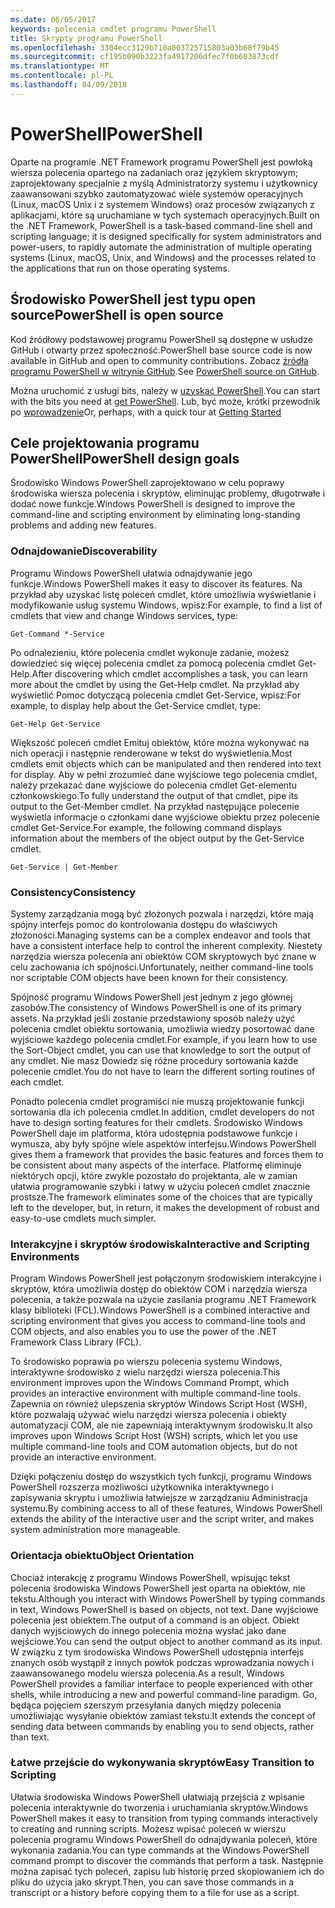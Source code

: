 ```yaml
---
ms.date: 06/05/2017
keywords: polecenia cmdlet programu PowerShell
title: Skrypty programu PowerShell
ms.openlocfilehash: 3304ecc3129b710a003725715803a03b68f79b45
ms.sourcegitcommit: cf195b090b3223fa4917206dfec7f0b603873cdf
ms.translationtype: MT
ms.contentlocale: pl-PL
ms.lasthandoff: 04/09/2018
---
```

# <a name="powershell"></a><span data-ttu-id="7405c-103">PowerShell</span><span class="sxs-lookup"><span data-stu-id="7405c-103">PowerShell</span></span>

<span data-ttu-id="7405c-104">Oparte na programie .NET Framework programu PowerShell jest powłoką wiersza polecenia opartego na zadaniach oraz językiem skryptowym; zaprojektowany specjalnie z myślą Administratorzy systemu i użytkownicy zaawansowani szybko zautomatyzować wiele systemów operacyjnych (Linux, macOS Unix i z systemem Windows) oraz procesów związanych z aplikacjami, które są uruchamiane w tych systemach operacyjnych.</span><span class="sxs-lookup"><span data-stu-id="7405c-104">Built on the .NET Framework, PowerShell is a task-based command-line shell and scripting language; it is designed specifically for system administrators and power-users, to rapidly automate the administration of multiple operating systems (Linux, macOS, Unix, and Windows) and the processes related to the applications that run on those operating systems.</span></span>

## <a name="powershell-is-open-source"></a><span data-ttu-id="7405c-105">Środowisko PowerShell jest typu open source</span><span class="sxs-lookup"><span data-stu-id="7405c-105">PowerShell is open source</span></span>

<span data-ttu-id="7405c-106">Kod źródłowy podstawowej programu PowerShell są dostępne w usłudze GitHub i otwarty przez społeczność.</span><span class="sxs-lookup"><span data-stu-id="7405c-106">PowerShell base source code is now available in GitHub and open to community contributions.</span></span> <span data-ttu-id="7405c-107">Zobacz [źródła programu PowerShell w witrynie GitHub](https://github.com/powershell/powershell).</span><span class="sxs-lookup"><span data-stu-id="7405c-107">See [PowerShell source on GitHub](https://github.com/powershell/powershell).</span></span>

<span data-ttu-id="7405c-108">Można uruchomić z usługi bits, należy w [uzyskać PowerShell](https://github.com/PowerShell/PowerShell#get-powershell).</span><span class="sxs-lookup"><span data-stu-id="7405c-108">You can start with the bits you need at [get PowerShell](https://github.com/PowerShell/PowerShell#get-powershell).</span></span>
<span data-ttu-id="7405c-109">Lub, być może, krótki przewodnik po [wprowadzenie](https://github.com/PowerShell/PowerShell/blob/master/docs/learning-powershell)</span><span class="sxs-lookup"><span data-stu-id="7405c-109">Or, perhaps, with a quick tour at [Getting Started](https://github.com/PowerShell/PowerShell/blob/master/docs/learning-powershell)</span></span>

## <a name="powershell-design-goals"></a><span data-ttu-id="7405c-110">Cele projektowania programu PowerShell</span><span class="sxs-lookup"><span data-stu-id="7405c-110">PowerShell design goals</span></span>
<span data-ttu-id="7405c-111">Środowisko Windows PowerShell zaprojektowano w celu poprawy środowiska wiersza polecenia i skryptów, eliminując problemy, długotrwałe i dodać nowe funkcje.</span><span class="sxs-lookup"><span data-stu-id="7405c-111">Windows PowerShell is designed to improve the command-line and scripting environment by eliminating long-standing problems and adding new features.</span></span>

### <a name="discoverability"></a><span data-ttu-id="7405c-112">Odnajdowanie</span><span class="sxs-lookup"><span data-stu-id="7405c-112">Discoverability</span></span>
<span data-ttu-id="7405c-113">Programu Windows PowerShell ułatwia odnajdywanie jego funkcje.</span><span class="sxs-lookup"><span data-stu-id="7405c-113">Windows PowerShell makes it easy to discover its features.</span></span> <span data-ttu-id="7405c-114">Na przykład aby uzyskać listę poleceń cmdlet, które umożliwia wyświetlanie i modyfikowanie usług systemu Windows, wpisz:</span><span class="sxs-lookup"><span data-stu-id="7405c-114">For example, to find a list of cmdlets that view and change Windows services, type:</span></span>

```
Get-Command *-Service
```

<span data-ttu-id="7405c-115">Po odnalezieniu, które polecenia cmdlet wykonuje zadanie, możesz dowiedzieć się więcej polecenia cmdlet za pomocą polecenia cmdlet Get-Help.</span><span class="sxs-lookup"><span data-stu-id="7405c-115">After discovering which cmdlet accomplishes a task, you can learn more about the cmdlet by using the Get-Help cmdlet.</span></span> <span data-ttu-id="7405c-116">Na przykład aby wyświetlić Pomoc dotyczącą polecenia cmdlet Get-Service, wpisz:</span><span class="sxs-lookup"><span data-stu-id="7405c-116">For example, to display help about the Get-Service cmdlet, type:</span></span>

```
Get-Help Get-Service
```
<span data-ttu-id="7405c-117">Większość poleceń cmdlet Emituj obiektów, które można wykonywać na nich operacji i następnie renderowane w tekst do wyświetlenia.</span><span class="sxs-lookup"><span data-stu-id="7405c-117">Most cmdlets emit objects which can be manipulated and then rendered into text for display.</span></span> <span data-ttu-id="7405c-118">Aby w pełni zrozumieć dane wyjściowe tego polecenia cmdlet, należy przekazać dane wyjściowe do polecenia cmdlet Get-elementu członkowskiego.</span><span class="sxs-lookup"><span data-stu-id="7405c-118">To fully understand the output of that cmdlet, pipe its output to the Get-Member cmdlet.</span></span> <span data-ttu-id="7405c-119">Na przykład następujące polecenie wyświetla informacje o członkami dane wyjściowe obiektu przez polecenie cmdlet Get-Service.</span><span class="sxs-lookup"><span data-stu-id="7405c-119">For example, the following command displays information about the members of the object output by the Get-Service cmdlet.</span></span>

```
Get-Service | Get-Member
```

### <a name="consistency"></a><span data-ttu-id="7405c-120">Consistency</span><span class="sxs-lookup"><span data-stu-id="7405c-120">Consistency</span></span>
<span data-ttu-id="7405c-121">Systemy zarządzania mogą być złożonych pozwala i narzędzi, które mają spójny interfejs pomoc do kontrolowania dostępu do właściwych złożoności.</span><span class="sxs-lookup"><span data-stu-id="7405c-121">Managing systems can be a complex endeavor and tools that have a consistent interface help to control the inherent complexity.</span></span> <span data-ttu-id="7405c-122">Niestety narzędzia wiersza polecenia ani obiektów COM skryptowych być znane w celu zachowania ich spójności.</span><span class="sxs-lookup"><span data-stu-id="7405c-122">Unfortunately, neither command-line tools nor scriptable COM objects have been known for their consistency.</span></span>

<span data-ttu-id="7405c-123">Spójność programu Windows PowerShell jest jednym z jego głównej zasobów.</span><span class="sxs-lookup"><span data-stu-id="7405c-123">The consistency of Windows PowerShell is one of its primary assets.</span></span> <span data-ttu-id="7405c-124">Na przykład jeśli zostanie przedstawiony sposób należy użyć polecenia cmdlet obiektu sortowania, umożliwia wiedzy posortować dane wyjściowe każdego polecenia cmdlet.</span><span class="sxs-lookup"><span data-stu-id="7405c-124">For example, if you learn how to use the Sort-Object cmdlet, you can use that knowledge to sort the output of any cmdlet.</span></span> <span data-ttu-id="7405c-125">Nie masz Dowiedz się różne procedury sortowania każde polecenie cmdlet.</span><span class="sxs-lookup"><span data-stu-id="7405c-125">You do not have to learn the different sorting routines of each cmdlet.</span></span>

<span data-ttu-id="7405c-126">Ponadto polecenia cmdlet programiści nie muszą projektowanie funkcji sortowania dla ich polecenia cmdlet.</span><span class="sxs-lookup"><span data-stu-id="7405c-126">In addition, cmdlet developers do not have to design sorting features for their cmdlets.</span></span> <span data-ttu-id="7405c-127">Środowisko Windows PowerShell daje im platforma, która udostępnia podstawowe funkcje i wymusza, aby były spójne wiele aspektów interfejsu.</span><span class="sxs-lookup"><span data-stu-id="7405c-127">Windows PowerShell gives them a framework that provides the basic features and forces them to be consistent about many aspects of the interface.</span></span> <span data-ttu-id="7405c-128">Platformę eliminuje niektórych opcji, które zwykle pozostało do projektanta, ale w zamian ułatwia programowanie szybki i łatwy w użyciu poleceń cmdlet znacznie prostsze.</span><span class="sxs-lookup"><span data-stu-id="7405c-128">The framework eliminates some of the choices that are typically left to the developer, but, in return, it makes the development of robust and easy-to-use cmdlets much simpler.</span></span>

### <a name="interactive-and-scripting-environments"></a><span data-ttu-id="7405c-129">Interakcyjne i skryptów środowiska</span><span class="sxs-lookup"><span data-stu-id="7405c-129">Interactive and Scripting Environments</span></span>
<span data-ttu-id="7405c-130">Program Windows PowerShell jest połączonym środowiskiem interakcyjne i skryptów, która umożliwia dostęp do obiektów COM i narzędzia wiersza polecenia, a także pozwala na użycie zasilania programu .NET Framework klasy biblioteki (FCL).</span><span class="sxs-lookup"><span data-stu-id="7405c-130">Windows PowerShell is a combined interactive and scripting environment that gives you access to command-line tools and COM objects, and also enables you to use the power of the .NET Framework Class Library (FCL).</span></span>

<span data-ttu-id="7405c-131">To środowisko poprawia po wierszu polecenia systemu Windows, interaktywne środowisko z wielu narzędzi wiersza polecenia.</span><span class="sxs-lookup"><span data-stu-id="7405c-131">This environment improves upon the Windows Command Prompt, which provides an interactive environment with multiple command-line tools.</span></span> <span data-ttu-id="7405c-132">Zapewnia on również ulepszenia skryptów Windows Script Host (WSH), które pozwalają używać wielu narzędzi wiersza polecenia i obiekty automatyzacji COM, ale nie zapewniają interaktywnym środowisku.</span><span class="sxs-lookup"><span data-stu-id="7405c-132">It also improves upon Windows Script Host (WSH) scripts, which let you use multiple command-line tools and COM automation objects, but do not provide an interactive environment.</span></span>

<span data-ttu-id="7405c-133">Dzięki połączeniu dostęp do wszystkich tych funkcji, programu Windows PowerShell rozszerza możliwości użytkownika interaktywnego i zapisywania skryptu i umożliwia łatwiejsze w zarządzaniu Administracja systemu.</span><span class="sxs-lookup"><span data-stu-id="7405c-133">By combining access to all of these features, Windows PowerShell extends the ability of the interactive user and the script writer, and makes system administration more manageable.</span></span>

### <a name="object-orientation"></a><span data-ttu-id="7405c-134">Orientacja obiektu</span><span class="sxs-lookup"><span data-stu-id="7405c-134">Object Orientation</span></span>
<span data-ttu-id="7405c-135">Chociaż interakcję z programu Windows PowerShell, wpisując tekst polecenia środowiska Windows PowerShell jest oparta na obiektów, nie tekstu.</span><span class="sxs-lookup"><span data-stu-id="7405c-135">Although you interact with Windows PowerShell by typing commands in text, Windows PowerShell is based on objects, not text.</span></span> <span data-ttu-id="7405c-136">Dane wyjściowe polecenia jest obiektem.</span><span class="sxs-lookup"><span data-stu-id="7405c-136">The output of a command is an object.</span></span> <span data-ttu-id="7405c-137">Obiekt danych wyjściowych do innego polecenia można wysłać jako dane wejściowe.</span><span class="sxs-lookup"><span data-stu-id="7405c-137">You can send the output object to another command as its input.</span></span> <span data-ttu-id="7405c-138">W związku z tym środowiska Windows PowerShell udostępnia interfejs znanych osób wystąpił z innych powłok podczas wprowadzania nowych i zaawansowanego modelu wiersza polecenia.</span><span class="sxs-lookup"><span data-stu-id="7405c-138">As a result, Windows PowerShell provides a familiar interface to people experienced with other shells, while introducing a new and powerful command-line paradigm.</span></span> <span data-ttu-id="7405c-139">Go, będąca pojęciem szerszym przesyłania danych między polecenia umożliwiając wysyłanie obiektów zamiast tekstu.</span><span class="sxs-lookup"><span data-stu-id="7405c-139">It extends the concept of sending data between commands by enabling you to send objects, rather than text.</span></span>

### <a name="easy-transition-to-scripting"></a><span data-ttu-id="7405c-140">Łatwe przejście do wykonywania skryptów</span><span class="sxs-lookup"><span data-stu-id="7405c-140">Easy Transition to Scripting</span></span>
<span data-ttu-id="7405c-141">Ułatwia środowiska Windows PowerShell ułatwiają przejścia z wpisanie polecenia interaktywnie do tworzenia i uruchamiania skryptów.</span><span class="sxs-lookup"><span data-stu-id="7405c-141">Windows PowerShell makes it easy to transition from typing commands interactively to creating and running scripts.</span></span> <span data-ttu-id="7405c-142">Możesz wpisać poleceń w wierszu polecenia programu Windows PowerShell do odnajdywania poleceń, które wykonania zadania.</span><span class="sxs-lookup"><span data-stu-id="7405c-142">You can type commands at the Windows PowerShell command prompt to discover the commands that perform a task.</span></span> <span data-ttu-id="7405c-143">Następnie można zapisać tych poleceń, zapisu lub historię przed skopiowaniem ich do pliku do użycia jako skrypt.</span><span class="sxs-lookup"><span data-stu-id="7405c-143">Then, you can save those commands in a transcript or a history before copying them to a file for use as a script.</span></span>